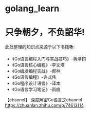 # golang_learn
# 只争朝夕，不负韶华!

此处整理的知识点来源于以下书籍📚:
* 《Go语言编程入门与实战技巧》-黄靖钧
* 《Go语言核心编程》-李文塔
* 《Go编发编程实战》-郝林
* 《Go语言编程》-许式伟
* 《Go程序设计语言》-译本
* 《Go语言学习笔记》-雨痕

【channel】
深度解密Go语言之channel https://zhuanlan.zhihu.com/p/74613114
